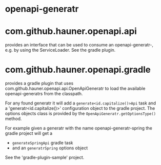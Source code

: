 # openapi-generatr

# com.github.hauner.openapi.api

provides an interface that can be used to consume an openapi-generatr-<id>, e.g. by using the ServiceLoader. See the gradle plugin. 

# com.github.hauner.openapi.gradle 

provides a gradle plugin that uses com.github.hauner.openapi.api.OpenApiGeneratr to load the available openapi-generatrs from the classpath.

For any found generatr it will add a `generate<id.capitalize()>Api` task and a 'generatr<id.capitalize()>' configuration object to the gradle
project. The options objects class is provided by the `OpenApiGeneratr.getOptionsType()` method.

For example given a generatr with the name openapi-generatr-spring the gradle project will get a
 - `generateSpringApi` gradle task
 - and an `generatrSpring` options object

See the 'gradle-plugin-sample' project.
